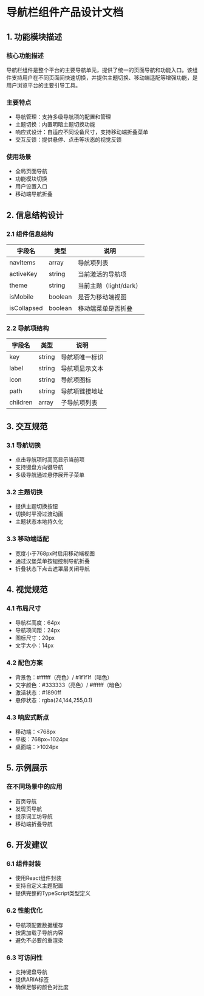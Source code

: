 # 导航栏组件产品设计文档

## 1. 功能模块描述

### 核心功能描述

导航栏组件是整个平台的主要导航单元，提供了统一的页面导航和功能入口。该组件支持用户在不同页面间快速切换，并提供主题切换、移动端适配等增强功能，是用户浏览平台的主要引导工具。

### 主要特点

- 导航管理：支持多级导航项的配置和管理
- 主题切换：内置明暗主题切换功能
- 响应式设计：自适应不同设备尺寸，支持移动端折叠菜单
- 交互反馈：提供悬停、点击等状态的视觉反馈

### 使用场景

- 全局页面导航
- 功能模块切换
- 用户设置入口
- 移动端导航折叠

## 2. 信息结构设计

### 2.1 组件信息结构

| 字段名      | 类型    | 说明                   |
| ----------- | ------- | ---------------------- |
| navItems    | array   | 导航项列表             |
| activeKey   | string  | 当前激活的导航项       |
| theme       | string  | 当前主题（light/dark） |
| isMobile    | boolean | 是否为移动端视图       |
| isCollapsed | boolean | 移动端菜单是否折叠     |

### 2.2 导航项结构

| 字段名   | 类型   | 说明           |
| -------- | ------ | -------------- |
| key      | string | 导航项唯一标识 |
| label    | string | 导航项显示文本 |
| icon     | string | 导航项图标     |
| path     | string | 导航项链接地址 |
| children | array  | 子导航项列表   |

## 3. 交互规范

### 3.1 导航切换

- 点击导航项时高亮显示当前项
- 支持键盘方向键导航
- 多级导航通过悬停展开子菜单

### 3.2 主题切换

- 提供主题切换按钮
- 切换时平滑过渡动画
- 主题状态本地持久化

### 3.3 移动端适配

- 宽度小于768px时启用移动端视图
- 通过汉堡菜单按钮控制导航折叠
- 折叠状态下点击遮罩层关闭导航

## 4. 视觉规范

### 4.1 布局尺寸

- 导航栏高度：64px
- 导航项间距：24px
- 图标尺寸：20px
- 文字大小：14px

### 4.2 配色方案

- 背景色：#ffffff（亮色）/ #1f1f1f（暗色）
- 文字颜色：#333333（亮色）/ #ffffff（暗色）
- 激活状态：#1890ff
- 悬停状态：rgba(24,144,255,0.1)

### 4.3 响应式断点

- 移动端：<768px
- 平板：768px~1024px
- 桌面端：>1024px

## 5. 示例展示

### 在不同场景中的应用

- 首页导航
- 发现页导航
- 提示词工坊导航
- 移动端折叠导航

## 6. 开发建议

### 6.1 组件封装

- 使用React组件封装
- 支持自定义主题配置
- 提供完整的TypeScript类型定义

### 6.2 性能优化

- 导航项配置数据缓存
- 按需加载子导航内容
- 避免不必要的重渲染

### 6.3 可访问性

- 支持键盘导航
- 提供ARIA标签
- 确保足够的颜色对比度
